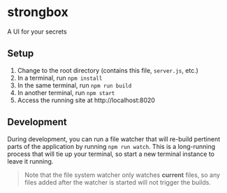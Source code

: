 # strongbox
A UI for your secrets

## Setup
1. Change to the root directory (contains this file, `server.js`, etc.)
2. In a terminal, run `npm install`
4. In the same terminal, run `npm run build`
5. In another terminal, run `npm start`
6. Access the running site at http://localhost:8020

## Development
During development, you can run a file watcher that will re-build pertinent parts of the application by running `npm run watch`. This is a long-running process that will tie up your terminal, so start a new terminal instance to leave it running.  

> Note that the file system watcher only watches **current** files, so any files added after the watcher is started  will not trigger the builds.
